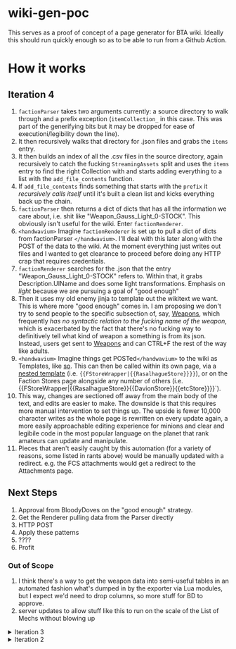 # wiki-gen-poc

This serves as a proof of concept of a page generator for BTA wiki. Ideally this should run quickly enough so as to be able to run from a Github Action.

# How it works

## Iteration 4
1. `factionParser` takes two arguments currently: a source directory to walk through and a prefix exception (`itemCollection_` in this case. This was part of the generifying bits but it may be dropped for ease of executioni/legibility down the line). 
2. It then recursively walks that directory for .json files and grabs the `items` entry. 
3. It then builds an index of all the .csv files in the source directory, again recursively to catch the fucking `StreamingAssets` split and uses the `items` entry to find the right Collection with and starts adding everything to a list with the `add_file_contents` function.
4. If `add_file_contents` finds something that starts with the `prefix` it *recursively calls itself* until it's built a clean list and kicks everything back up the chain.
5. `factionParser` then returns a dict of dicts that has all the information we care about, i.e. shit like "Weapon_Gauss_Light_0-STOCK". This obviously isn't useful for the wiki. Enter `factionRenderer`. 
6. `<handwavium>` Imagine `factionRenderer` is set up to pull a dict of dicts from factionParser `</handwavium>`. I'll deal with this later along with the POST of the data to the wiki. At the moment everything just writes out files and I wanted to get clearance to proceed before doing any HTTP crap that requires credentials.
7. `factionRenderer` searches for the .json that the entry "Weapon_Gauss_Light_0-STOCK" refers to. Within that, it grabs Description.UIName and does some light transformations. Emphasis on *light* because we are pursuing a goal of "good enough"
8. Then it uses my old enemy jinja to template out the wikitext we want. This is where more "good enough" comes in. I am proposing we don't try to send people to the specific subsection of, say, [Weapons](https://www.bta3062.com/index.php?title=Weapons), which frequently *has no syntactic relation to the fucking name of the weapon*, which is exacerbated by the fact that there's no fucking way to definitively tell what kind of weapon a something is from its json. Instead, users get sent to [Weapons](https://www.bta3062.com/index.php?title=Weapons) and can CTRL+F the rest of the way like adults. 
9. `<handwavium>` Imagine things get POSTed`</handwavium>` to the wiki as Templates, like [so](https://www.bta3062.com/index.php?title=Template:RasalhagueStore). This can then be called within its own page, via a [nested template](https://www.bta3062.com/index.php?title=Faction_Store_Example&action=edit) (i.e. `{{FStoreWrapper|{{RasalhagueStore}}}}`), or on the Faction Stores page alongside any number of others (i.e. {{FStoreWrapper|{{RasalhagueStore}}{{DavionStore}}{{etcStore}}}}`). 
10. This way, changes are sectioned off away from the main body of the text, and edits are easier to make. The downside is that this requires more manual intervention to set things up. The upside is fewer 10,000 character writes as the whole page is rewritten on every update again, a more easily approachable editing experience for minions and clear and legibile code in the most popular language on the planet that rank amateurs can update and manipulate.
11. Pieces that aren't easily caught by this automation (for a variety of reasons, some listed in rants above) would be manually updated with a redirect. e.g. the FCS attachments would get a redirect to the Attachments page.


## Next Steps

1. Approval from BloodyDoves on the "good enough" strategy.
2. Get the Renderer pulling data from the Parser directly
3. HTTP POST
4. Apply these patterns 
5. ???? 
6. Profit

### Out of Scope

1. I think there's a way to get the weapon data into semi-useful tables in an automated fashion what's dumped in by the exporter via Lua modules, but I expect we'd need to drop columns, so more stuff for BD to approve. 
2. server updates to allow stuff like this to run on the scale of the List of Mechs without blowing up

<details>
<summary>Iteration 3</summary>
python3 factionParser.py ~/fungit/BattleTech-Advanced/DynamicShops/fshops
build this out
</details>

<details>
<summary>Iteration 2</summary>
1. Template for a whole table (with escaped `{{}}`!) is in `templates/factionStore.tpl`
2. That is rendered out with information hardcoded in `factionRenderer.py`
3. Ends up in `factionTable.wiki`
4. Example: https://www.bta3062.com/index.php?title=User:Amidatelion



<details>
<summary>Iteration 1</summary>

1. Template for just the table internals is in `factionStore.tpl`  
2. That is rendered out with information hardcoded in `factionRenderer.py`  
3. Ends up in `factionTable.wiki`  
<details>